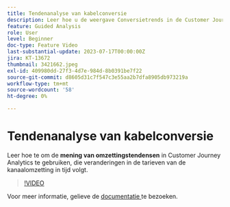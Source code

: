 ```yaml
---
title: Tendenanalyse van kabelconversie
description: Leer hoe u de weergave Conversietrends in de Customer Journey Analytics gebruikt, waarin de wijzigingen in de conversiesnelheden van trechter in de loop der tijd worden bijgehouden.
feature: Guided Analysis
role: User
level: Beginner
doc-type: Feature Video
last-substantial-update: 2023-07-17T00:00:00Z
jira: KT-13672
thumbnail: 3421662.jpeg
exl-id: 409980dd-27f3-4d7e-984d-8b0391be7f22
source-git-commit: d8605d31c7f547c3e55aa2b7dfa8905db973219a
workflow-type: tm+mt
source-wordcount: '58'
ht-degree: 0%

---
```


# Tendenanalyse van kabelconversie

Leer hoe te om de **mening van omzettingstendensen** in Customer Journey Analytics te gebruiken, die veranderingen in de tarieven van de kanaalomzetting in tijd volgt.

>[!VIDEO](https://video.tv.adobe.com/v/3421662/?learn=on)

Voor meer informatie, gelieve de [ documentatie ](https://experienceleague.adobe.com/docs/analytics-platform/using/guided-analysis/funnel/conversion-trends.html) te bezoeken.
